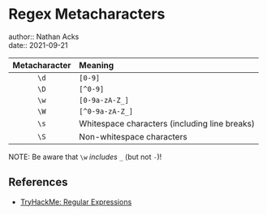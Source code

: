 # Regex Metacharacters

author:: Nathan Acks  
date:: 2021-09-21

| Metacharacter | Meaning                                       |
|:-------------:|:--------------------------------------------- |
|     `\d`      | `[0-9]`                                       |
|     `\D`      | `[^0-9]`                                      |
|     `\w`      | `[0-9a-zA-Z_]`                                |
|     `\W`      | `[^0-9a-zA-Z_]`                               |
|     `\s`      | Whitespace characters (including line breaks) |
|     `\S`      | Non-whitespace characters                     |

NOTE: Be aware that `\w` *includes* `_` (but not `-`)!

## References

* [TryHackMe: Regular Expressions](tryhackme-regular-expressions.md)

